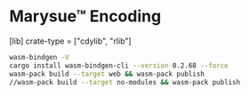 Marysue™ Encoding
=================

[lib]
crate-type = ["cdylib", "rlib"]


```bash
wasm-bindgen -V
cargo install wasm-bindgen-cli --version 0.2.68 --force
wasm-pack build --target web && wasm-pack publish
//wasm-pack build --target no-modules && wasm-pack publish
```
